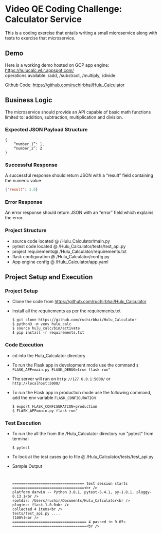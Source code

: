 # Video QE Coding Challenge: Calculator Service

 This is a coding exercise that entails writing a small microservice along with tests to exercise that microservice.

## Demo
Here is a working demo hosted on GCP app engine: https://hulucalc.wl.r.appspot.com/<operations> <br >
operations available: /add, /substract, /multiply, /divide

Github Code: https://github.com/ruchirbhai/Hulu_Calculator

## Business Logic
The microservice should provide an API capable of basic math functions
limited to: addition, subtraction, multiplication and division.

### Expected JSON Payload Structure

```
{
    “number_1”: 1,
    “number_2”: 2
}
```



### Successful Response
A successful response should return JSON with a “result” field containing the numeric value
```json
{"result": 1.0}
```
### Error Response
An error response should return JSON with an “error” field which explains the error.

### Project Structure
- source code located @ /Hulu_Calculator/main.py
- pytest code located @ /Hulu_Calculator/tests/test_api.py
- project requirements@ /Hulu_Calculator/requirements.txt
- flask configuration @ /Hulu_Calculator/config.py
- App engine config   @ /Hulu_Calculator/app.yaml

## Project Setup and Execution

### Project Setup
- Clone the code from  https://github.com/ruchirbhai/Hulu_Calculator
- Install all the requirements as per the requirements.txt

    ```text
    $ git clone https://github.com/ruchirbhai/Hulu_Calculator
    $ python3 -m venv hulu_calc
    $ source hulu_calc/bin/activate
    $ pip install -r requirements.txt

    ```

### Code Execution

- cd into the Hulu_Calculator directory
- To run the Flask app in development mode use the command
``
$ FLASK_APP=main.py FLASK_DEBUG=true flask run"
``

- The server will run on `http://127.0.0.1:5000/` or `http://localhost:5000/`
- To run the Flask app in production mode use the following command, add the env variable `FLASK_CONFIGURATION`
    ```
    $ export FLASK_CONFIGURATION=production
    $ FLASK_APP=main.py flask run"
    ```

### Test Execution
 - To run the all the from the /Hulu_Calculator directory run "pytest" from terminal

    `$ pytest`
 - To look at the test cases go to file @ /Hulu_Calculator/tests/test_api.py
 - Sample Output<br />
     ```text


    ================================= test session starts =================================<br />
    platform darwin -- Python 3.8.1, pytest-5.4.1, py-1.8.1, pluggy-0.13.1<br />
    rootdir: /Users/ruchir/Documents/Hulu_Calculator<br />
    plugins: flask-1.0.0<br />
    collected 4 items<br />
    tests/test_api.py ....                                                          [100%]<br />
    ================================== 4 passed in 0.05s ==================================<br />
    ```


